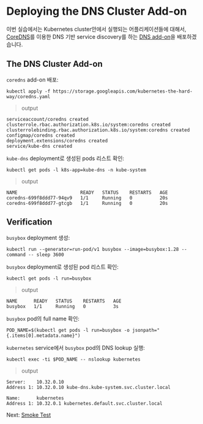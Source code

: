# Deploying the DNS Cluster Add-on

이번 실습에서는 Kubernetes cluster안에서 실행되는 어플리케이션들에 대해서, [CoreDNS](https://coredns.io/)를 이용한 DNS 기반 service discovery를 하는 [DNS add-on](https://kubernetes.io/docs/concepts/services-networking/dns-pod-service/)을 배포하겠습니다.

## The DNS Cluster Add-on


`coredns` add-on 배포:

```
kubectl apply -f https://storage.googleapis.com/kubernetes-the-hard-way/coredns.yaml
```

> output

```
serviceaccount/coredns created
clusterrole.rbac.authorization.k8s.io/system:coredns created
clusterrolebinding.rbac.authorization.k8s.io/system:coredns created
configmap/coredns created
deployment.extensions/coredns created
service/kube-dns created
```

`kube-dns` deployment로 생성된 pods 리스트 확인:

```
kubectl get pods -l k8s-app=kube-dns -n kube-system
```

> output

```
NAME                       READY   STATUS    RESTARTS   AGE
coredns-699f8ddd77-94qv9   1/1     Running   0          20s
coredns-699f8ddd77-gtcgb   1/1     Running   0          20s
```

## Verification

`busybox` deployment 생성:

```
kubectl run --generator=run-pod/v1 busybox --image=busybox:1.28 --command -- sleep 3600
```

`busybox` deployment로 생성된 pod 리스트 확인:

```
kubectl get pods -l run=busybox
```

> output

```
NAME      READY   STATUS    RESTARTS   AGE
busybox   1/1     Running   0          3s
```

`busybox` pod의 full name 확인:

```
POD_NAME=$(kubectl get pods -l run=busybox -o jsonpath="{.items[0].metadata.name}")
```

`kubernetes` service에서 `busybox` pod의 DNS lookup 실행:

```
kubectl exec -ti $POD_NAME -- nslookup kubernetes
```

> output

```
Server:    10.32.0.10
Address 1: 10.32.0.10 kube-dns.kube-system.svc.cluster.local

Name:      kubernetes
Address 1: 10.32.0.1 kubernetes.default.svc.cluster.local
```

Next: [Smoke Test](13-smoke-test.md)
